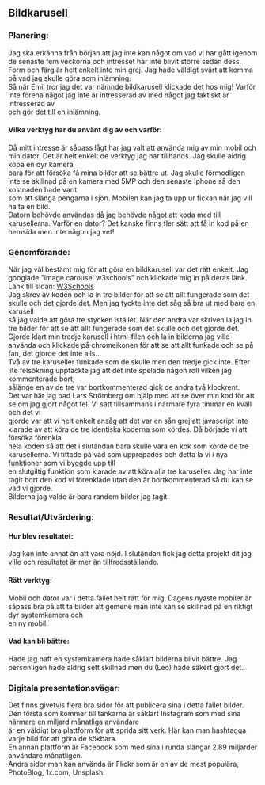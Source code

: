 ## Bildkarusell

### Planering:
Jag ska erkänna från början att jag inte kan något om vad vi har gått igenom de senaste fem veckorna och intresset har inte blivit större sedan dess.  
Form och färg är helt enkelt inte min grej. Jag hade väldigt svårt att komma på vad jag skulle göra som inlämning.  
Så när Emil tror jag det var nämnde bildkarusell klickade det hos mig! Varför inte förena något jag inte är intresserad av med något jag faktiskt är intresserad av  
och gör det till en inlämning. 
  
#### Vilka verktyg har du använt dig av och varför:  
Då mitt intresse är såpass lågt har jag valt att använda mig av min mobil och min dator. Det är helt enkelt de verktyg jag har tillhands. Jag skulle aldrig köpa en dyr kamera  
bara för att försöka få mina bilder att se bättre ut. Jag skulle förmodligen inte se skillnad på en kamera med 5MP och den senaste Iphone så den kostnaden hade varit  
som att slänga pengarna i sjön. Mobilen kan jag ta upp ur fickan när jag vill ha ta en bild.  
Datorn behövde användas då jag behövde något att koda med till karusellerna. Varför en dator? Det kanske finns fler sätt att få in kod på en hemsida men inte någon jag vet!
  
### Genomförande:  
När jag väl bestämt mig för att göra en bildkarusell var det rätt enkelt. Jag googlade "image carousel w3schools" och klickade mig in på deras länk.  
Länk till sidan: [W3Schools](https://images.unsplash.com/photo-1558591710-4b4a1ae0f04d?ixid=MnwxMjA3fDB8MHxzZWFyY2h8MXx8dGVjaCUyMGJhY2tncm91bmR8ZW58MHx8MHx8&ixlib=rb-1.2.1&auto=format&fit=crop&w=500&q=60 "W3Schools")  
Jag skrev av koden och la in tre bilder för att se att allt fungerade som det skulle och det gjorde det. Men jag tyckte inte det såg så bra ut med bara en karusell  
så jag valde att göra tre stycken istället. När den andra var skriven la jag in tre bilder för att se att allt fungerade som det skulle och det gjorde det.  
Gjorde klart min tredje karusell i html-filen och la in bilderna jag ville använda och klickade på chromeikonen för att se att allt funkade och se på fan, det gjorde det inte alls...  
Två av tre karuseller funkade som de skulle men den tredje gick inte. Efter lite felsökning upptäckte jag att det inte spelade någon roll vilken jag kommenterade bort,  
sålänge en av de tre var bortkommenterad gick de andra två klockrent.  
Det var här jag bad Lars Strömberg om hjälp med att se över min kod för att se om jag gjort något fel. Vi satt tillsammans i närmare fyra timmar en kväll och det vi  
gjorde var att vi helt enkelt ansåg att det var en sån grej att javascript inte klarade av att köra de tre identiska koderna som kördes. Då började vi att försöka förenkla  
hela koden så att det i slutändan bara skulle vara en kok som körde de tre karusellerna. Vi tittade på vad som upprepades och detta la vi i nya funktioner som vi byggde upp till  
en slutgiltig funktion som klarade av att köra alla tre karuseller. Jag har inte tagit bort den kod vi förenklade utan den är bortkommenterad så du kan se vad vi gjorde.  
Bilderna jag valde är bara random bilder jag tagit.  
  
### Resultat/Utvärdering:  
  
#### Hur blev resultatet:  
Jag kan inte annat än att vara nöjd. I slutändan fick jag detta projekt dit jag ville och resultatet är mer än tillfredsställande.  
  
#### Rätt verktyg:  
Mobil och dator var i detta fallet helt rätt för mig. Dagens nyaste mobiler är såpass bra på att ta bilder att gemene man inte kan se skillnad på en riktigt dyr systemkamera och  
en ny mobil.  
  
#### Vad kan bli bättre:  
Hade jag haft en systemkamera hade såklart bilderna blivit bättre. Jag personligen hade aldrig sett skillnad men du (Leo) hade säkert gjort det.  
  
### Digitala presentationsvägar:  
  
Det finns givetvis flera bra sidor för att publicera sina i detta fallet bilder. Den första som kommer till tankarna är såklart Instagram som med sina närmare en miljard månatliga användare  
är en väldigt bra plattform för att sprida sitt verk. Här kan man hashtagga varje bild för att göra de sökbara.  
En annan plattform är Facebook som med sina i runda slängar 2.89 miljarder användare månatligen.  
Andra sidor man kan använda är Flickr som är en av de mest populära, PhotoBlog, 1x.com, Unsplash.